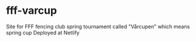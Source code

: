 # fff-varcup
Site for FFF fencing club spring tournament called "Vårcupen" which means spring cup
Deployed at Netlify
